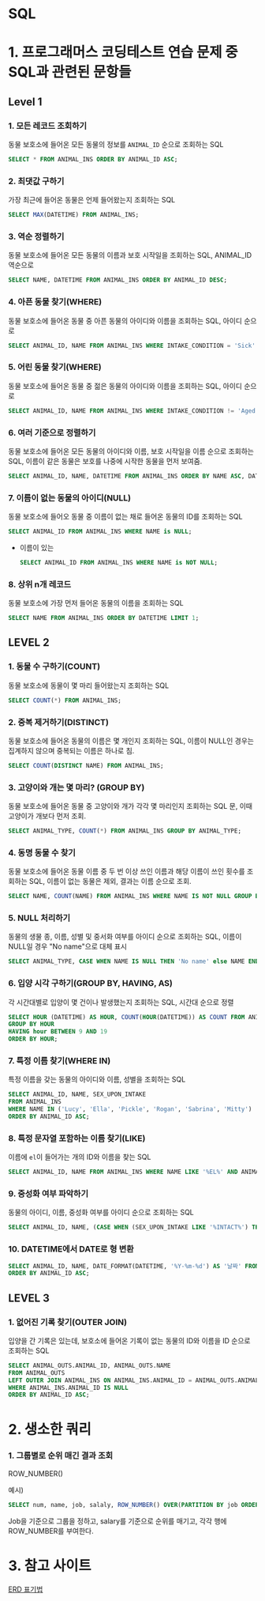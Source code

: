 # SQL

# 1. 프로그래머스 코딩테스트 연습 문제 중 SQL과 관련된 문항들

## Level 1

### 1. 모든 레코드 조회하기

동물 보호소에 들어온 모든 동물의 정보를 `ANIMAL_ID` 순으로 조회하는 SQL

```sql
SELECT * FROM ANIMAL_INS ORDER BY ANIMAL_ID ASC;
```



### 2. 최댓값 구하기

가장 최근에 들어온 동물은 언제 들어왔는지 조회하는 SQL

```sql
SELECT MAX(DATETIME) FROM ANIMAL_INS;
```



### 3. 역순 정렬하기

동물 보호소에 들어온 모든 동물의 이름과 보호 시작일을 조회하는 SQL, ANIMAL_ID 역순으로

```sql
SELECT NAME, DATETIME FROM ANIMAL_INS ORDER BY ANIMAL_ID DESC;
```



### 4. 아픈 동물 찾기(WHERE)

동물 보호소에 들어온 동물 중 아픈 동물의 아이디와 이름을 조회하는 SQL, 아이디 순으로

```sql
SELECT ANIMAL_ID, NAME FROM ANIMAL_INS WHERE INTAKE_CONDITION = 'Sick' ORDER BY ANIMAL_ID;
```



### 5. 어린 동물 찾기(WHERE)

동물 보호소에 들어온 동물 중 젊은 동물의 아이디와 이름을 조회하는 SQL, 아이디 순으로

```sql
SELECT ANIMAL_ID, NAME FROM ANIMAL_INS WHERE INTAKE_CONDITION != 'Aged' ORDER BY ANIMAL_ID;
```



### 6. 여러 기준으로 정렬하기

동물 보호소에 들어온 모든 동물의 아이디와 이름, 보호 시작일을 이름 순으로 조회하는 SQL, 이름이 같은 동물은 보호를 나중에 시작한 동물을 먼저 보여줌.

```sql
SELECT ANIMAL_ID, NAME, DATETIME FROM ANIMAL_INS ORDER BY NAME ASC, DATETIME DESC;
```



### 7. 이름이 없는 동물의 아이디(NULL)

동물 보호소에 들어오 동물 중 이름이 없는 채로 들어온 동물의 ID를 조회하는 SQL

```sql
SELECT ANIMAL_ID FROM ANIMAL_INS WHERE NAME is NULL;
```

- 이름이 있는

  ```sql
  SELECT ANIMAL_ID FROM ANIMAL_INS WHERE NAME is NOT NULL;
  ```

  

### 8. 상위 n개 레코드

동물 보호소에 가장 먼저 들어온 동물의 이름을 조회하는 SQL

```sql
SELECT NAME FROM ANIMAL_INS ORDER BY DATETIME LIMIT 1;
```



## LEVEL 2

### 1. 동물 수 구하기(COUNT)

동물 보호소에 동물이 몇 마리 들어왔는지 조회하는 SQL

```sql
SELECT COUNT(*) FROM ANIMAL_INS;
```



### 2. 중복 제거하기(DISTINCT)

동물 보호소에 들어온 동물의 이름은 몇 개인지 조회하는 SQL, 이름이 NULL인 경우는 집계하지 않으며 중복되는 이름은 하나로 침.

```sql
SELECT COUNT(DISTINCT NAME) FROM ANIMAL_INS;
```



### 3. 고양이와 개는 몇 마리? (GROUP BY)

동물 보호소에 들어온 동물 중 고양이와 개가 각각 몇 마리인지 조회하는 SQL 문, 이때 고양이가 개보다 먼저 조회.

```sql
SELECT ANIMAL_TYPE, COUNT(*) FROM ANIMAL_INS GROUP BY ANIMAL_TYPE;
```



### 4. 동명 동물 수 찾기

동물 보호소에 들어온 동물 이름 중 두 번 이상 쓰인 이름과 해당 이름이 쓰인 횟수를 조회하는 SQL, 이름이 없는 동물은 제외, 결과는 이름 순으로 조회.

```sql
SELECT NAME, COUNT(NAME) FROM ANIMAL_INS WHERE NAME IS NOT NULL GROUP BY NAME HAVING COUNT(NAME) >= 2;
```



### 5. NULL 처리하기

동물의 생물 종, 이름, 성별 및 중서화 여부를 아이디 순으로 조회하는 SQL, 이름이 NULL일 경우 "No name"으로 대체 표시

```sql
SELECT ANIMAL_TYPE, CASE WHEN NAME IS NULL THEN 'No name' else NAME END NAME, SEX_UPON_INTAKE FROM ANIMAL_INS;
```



### 6. 입양 시각 구하기(GROUP BY, HAVING, AS)

각 시간대별로 입양이 몇 건이나 발생했는지 조회하는 SQL, 시간대 순으로 정렬

```sql
SELECT HOUR (DATETIME) AS HOUR, COUNT(HOUR(DATETIME)) AS COUNT FROM ANIMAL_OUTS
GROUP BY HOUR
HAVING hour BETWEEN 9 AND 19
ORDER BY HOUR;
```



### 7. 특정 이름 찾기(WHERE IN)

특정 이름을 갖는 동물의 아이디와 이름, 성별을 조회하는 SQL

```sql
SELECT ANIMAL_ID, NAME, SEX_UPON_INTAKE
FROM ANIMAL_INS
WHERE NAME IN ('Lucy', 'Ella', 'Pickle', 'Rogan', 'Sabrina', 'Mitty')
ORDER BY ANIMAL_ID ASC;
```



### 8. 특정 문자열 포함하는 이름 찾기(LIKE)

이름에 `el`이 들어가는 개의 ID와 이름을 찾는 SQL

```sql
SELECT ANIMAL_ID, NAME FROM ANIMAL_INS WHERE NAME LIKE '%EL%' AND ANIMAL_TYPE LIKE 'Dog' ORDER BY NAME;
```



### 9. 중성화 여부 파악하기

동물의 아이디, 이름, 중성화 여부를 아이디 순으로 조회하는 SQL

```sql
SELECT ANIMAL_ID, NAME, (CASE WHEN (SEX_UPON_INTAKE LIKE '%INTACT%') THEN 'X' ELSE 'O' END) as '중성화' FROM ANIMAL_INS ORDER BY ANIMAL_ID ASC;
```



### 10. DATETIME에서 DATE로 형 변환

```sql
SELECT ANIMAL_ID, NAME, DATE_FORMAT(DATETIME, '%Y-%m-%d') AS '날짜' FROM ANIMAL_INS 
ORDER BY ANIMAL_ID ASC;
```



## LEVEL 3

### 1. 없어진 기록 찾기(OUTER JOIN)

입양을 간 기록은 있는데, 보호소에 들어온 기록이 없는 동물의 ID와 이름을 ID 순으로 조회하는 SQL

```sql
SELECT ANIMAL_OUTS.ANIMAL_ID, ANIMAL_OUTS.NAME 
FROM ANIMAL_OUTS
LEFT OUTER JOIN ANIMAL_INS ON ANIMAL_INS.ANIMAL_ID = ANIMAL_OUTS.ANIMAL_ID 
WHERE ANIMAL_INS.ANIMAL_ID IS NULL
ORDER BY ANIMAL_ID ASC;
```

# 2. 생소한 쿼리
### 1. 그룹별로 순위 매긴 결과 조회
ROW_NUMBER()

예시)
```sql
SELECT num, name, job, salaly, ROW_NUMBER() OVER(PARTITION BY job ORDER BY salary) AS rank FROM table;
```
Job을 기준으로 그룹을 정하고, salary를 기준으로 순위를 매기고, 각각 행에 ROW_NUMBER를 부여한다.

# 3. 참고 사이트
[ERD 표기법](https://bamdule.tistory.com/46)
